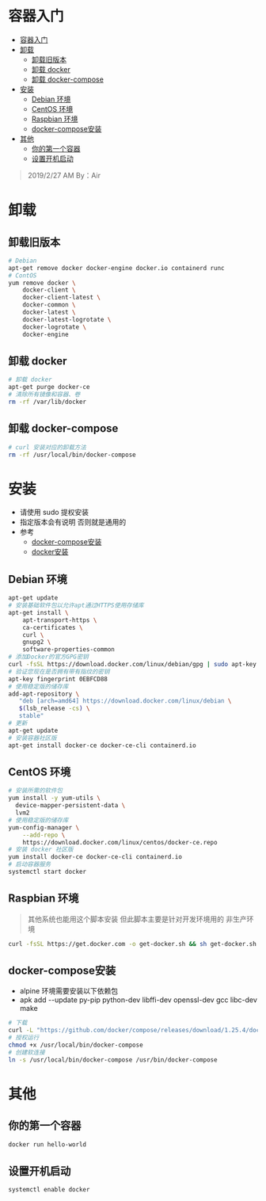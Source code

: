 # 容器入门

- [容器入门](#%e5%ae%b9%e5%99%a8%e5%85%a5%e9%97%a8)
- [卸载](#%e5%8d%b8%e8%bd%bd)
  - [卸载旧版本](#%e5%8d%b8%e8%bd%bd%e6%97%a7%e7%89%88%e6%9c%ac)
  - [卸载 docker](#%e5%8d%b8%e8%bd%bd-docker)
  - [卸载 docker-compose](#%e5%8d%b8%e8%bd%bd-docker-compose)
- [安装](#%e5%ae%89%e8%a3%85)
  - [Debian 环境](#debian-%e7%8e%af%e5%a2%83)
  - [CentOS 环境](#centos-%e7%8e%af%e5%a2%83)
  - [Raspbian 环境](#raspbian-%e7%8e%af%e5%a2%83)
  - [docker-compose安装](#docker-compose%e5%ae%89%e8%a3%85)
- [其他](#%e5%85%b6%e4%bb%96)
  - [你的第一个容器](#%e4%bd%a0%e7%9a%84%e7%ac%ac%e4%b8%80%e4%b8%aa%e5%ae%b9%e5%99%a8)
  - [设置开机启动](#%e8%ae%be%e7%bd%ae%e5%bc%80%e6%9c%ba%e5%90%af%e5%8a%a8)
> 2019/2/27 AM By：Air

# 卸载
## 卸载旧版本
```bash
# Debian
apt-get remove docker docker-engine docker.io containerd runc
# ContOS
yum remove docker \
    docker-client \
    docker-client-latest \
    docker-common \
    docker-latest \
    docker-latest-logrotate \
    docker-logrotate \
    docker-engine
```

## 卸载 docker
```bash
# 卸载 docker
apt-get purge docker-ce
# 清除所有镜像和容器、卷
rm -rf /var/lib/docker
```
## 卸载 docker-compose
```bash
# curl 安装对应的卸载方法
rm -rf /usr/local/bin/docker-compose
```

# 安装
+ 请使用 sudo 提权安装
+ 指定版本会有说明 否则就是通用的
+ 参考
  + [docker-compose安装](https://docs.docker.com/compose/install/)
  + [docker安装](https://docs.docker.com/install/linux/docker-ce/debian/#install-using-the-convenience-script)

## Debian 环境
```bash
apt-get update
# 安装基础软件包以允许apt通过HTTPS使用存储库
apt-get install \
    apt-transport-https \
    ca-certificates \
    curl \
    gnupg2 \
    software-properties-common
# 添加Docker的官方GPG密钥
curl -fsSL https://download.docker.com/linux/debian/gpg | sudo apt-key add -
# 验证您现在是否拥有带有指纹的密钥
apt-key fingerprint 0EBFCD88
# 使用稳定版的储存库
add-apt-repository \
   "deb [arch=amd64] https://download.docker.com/linux/debian \
   $(lsb_release -cs) \
   stable"
# 更新
apt-get update
# 安装容器社区版
apt-get install docker-ce docker-ce-cli containerd.io
```

## CentOS 环境
```bash
# 安装所需的软件包
yum install -y yum-utils \
  device-mapper-persistent-data \
  lvm2
# 使用稳定版的储存库
yum-config-manager \
    --add-repo \
    https://download.docker.com/linux/centos/docker-ce.repo
# 安装 docker 社区版
yum install docker-ce docker-ce-cli containerd.io
# 启动容器服务
systemctl start docker
```

## Raspbian 环境
>其他系统也能用这个脚本安装 但此脚本主要是针对开发环境用的 非生产环境
```bash
curl -fsSL https://get.docker.com -o get-docker.sh && sh get-docker.sh
```

## docker-compose安装
+ alpine 环境需要安装以下依赖包
+ apk add --update py-pip python-dev libffi-dev openssl-dev gcc libc-dev make
```bash
# 下载
curl -L "https://github.com/docker/compose/releases/download/1.25.4/docker-compose-$(uname -s)-$(uname -m)" -o /usr/local/bin/docker-compose
# 授权运行
chmod +x /usr/local/bin/docker-compose
# 创建软连接
ln -s /usr/local/bin/docker-compose /usr/bin/docker-compose
```




# 其他
## 你的第一个容器
```bash
docker run hello-world
```

## 设置开机启动
```bash
systemctl enable docker
```

